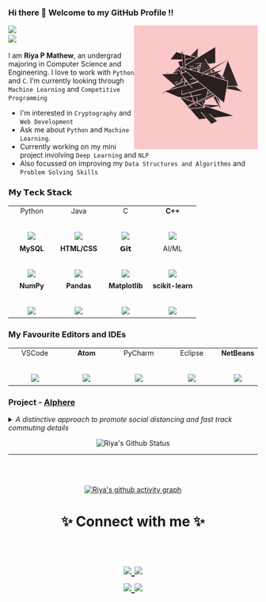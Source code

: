 ### Hi there 👋 Welcome to my GitHub Profile !!
<p>
    <img src="https://github.com/RiyaMathew-11/RiyaMathew-11/blob/master/media/giphy01.gif" | width = 250 align="right">
</p>

![](https://komarev.com/ghpvc/?username=RiyaMathew-11&color=010040&style=flat-square)<br>
<img src='https://img.shields.io/badge/AI/ML%20Enthusiast-555555?style=for-the-badge&logoColor=white'>


I am **Riya P Mathew**, an undergrad majoring in Computer Science and Engineering. I love to work with `Python` and `C`. I’m currently looking through `Machine Learning` and `Competitive Programming`

- I'm interested in `Cryptography` and `Web Development`
- Ask me about `Python` and `Machine Learning`.
- Currently working on my mini project involving `Deep Learning` and `NLP`
- Also focussed on improving my `Data Structures and Algorithms` and `Problem Solving Skills`

### 𝗠𝘆 𝗧𝗲𝗰𝗸 𝗦𝘁𝗮𝗰𝗸

<table>
  <tbody>
    <tr valign="top">
      <td width="25%" align="center">
        <span>Python</span><br><br><br>
        <img height="64px" src="https://cdn4.iconfinder.com/data/icons/logos-and-brands/512/267_Python_logo-128.png">
      </td>
      <td width="25%" align="center">
        <span>Java</span><br><br><br>
        <img height="64px" src="https://www.vectorlogo.zone/logos/java/java-ar21.svg">
      </td>
      <td width="25%" align="center">
        <span>C</span><br><br><br>
        <img height="64px" src="https://cdn.iconscout.com/icon/free/png-512/c-programming-569564.png">
      </td>
      <td width="25%" align="center">
        <span><strong>C++</strong>
        </span><br><br><br>
        <img height="64px" src="https://www.freeiconspng.com/thumbs/c-logo-icon/c--logo-icon-0.png">
      </td>
    </tr>
    <tr valign="top">
      <td width="25%" align="center">
        <span><strong>MySQL</strong>
        </span><br><br><br>
        <img height="64px" src="https://www.vectorlogo.zone/logos/mysql/mysql-ar21.svg">
      </td>
      <td width="25%" align="center">
        <span><strong>HTML/CSS</strong>
        </span><br><br><br>
        <img height="64px" src="https://upload.wikimedia.org/wikipedia/commons/thumb/1/10/CSS3_and_HTML5_logos_and_wordmarks.svg/1280px-CSS3_and_HTML5_logos_and_wordmarks.svg.png">
      </td>
      <td width="25%" align="center">
        <span>𝗚𝗶𝘁</span><br><br><br>
        <img height="64px" src="https://cdn.svgporn.com/logos/git-icon.svg">
      </td>
      <td width="25%" align="center">
        <span>AI/ML</span><br><br><br>
        <img height="64px" src="https://encrypted-tbn0.gstatic.com/images?q=tbn:ANd9GcS12wy73DSXlEQeMdnjKbsbBLOfvmvH-bQgNw&usqp=CAU">
      </td>
    </tr>
    <tr valign="top">
      <td width="25%" align="center">
        <span><strong>NumPy</strong></span><br><br><br>
        <img height="64px" src="https://cdn.worldvectorlogo.com/logos/numpy.svg">
      </td>
      <td width="25%" align="center">
        <span><strong>Pandas</strong></span><br><br><br>
        <img height="64px" src="https://pandas.pydata.org/static/img/pandas_white.svg">
      </td>
      <td width="25%" align="center">
        <span><strong>Matplotlib</strong></span><br><br><br>
        <img height="64px" src="https://upload.wikimedia.org/wikipedia/commons/thumb/8/84/Matplotlib_icon.svg/768px-Matplotlib_icon.svg.png">
      </td>
      <td width="25%" align="center">
        <span><strong>scikit-learn</strong></span><br><br><br>
        <img height="64px" src="https://upload.wikimedia.org/wikipedia/commons/thumb/0/05/Scikit_learn_logo_small.svg/1200px-Scikit_learn_logo_small.svg.png">
      </td>
    </tr>
  </tbody>
</table>

### My Favourite Editors and IDEs

<table>
  <tbody>
    <tr valign="top">
      <td width="25%" align="center">
        <span>VSCode</span><br><br><br>
        <img height="64px" src="https://upload.wikimedia.org/wikipedia/commons/thumb/9/9a/Visual_Studio_Code_1.35_icon.svg/1024px-Visual_Studio_Code_1.35_icon.svg.png">
      </td>
        </td>
        <td width="25%" align="center">
        <span><strong>Atom</strong>
        </span><br><br><br>
        <img height="64px" src="https://seeklogo.com/images/A/atom-logo-19BD90FF87-seeklogo.com.png">
      </td>
      <td width="25%" align="center">
        <span>PyCharm</span><br><br><br>
        <img height="64px" src="https://upload.wikimedia.org/wikipedia/commons/thumb/1/1d/PyCharm_Icon.svg/1200px-PyCharm_Icon.svg.png">
      </td>
      <td width="25%" align="center">
        <span>Eclipse</span><br><br><br>
        <img height="64px" src="https://iconape.com/wp-content/png_logo_vector/eclipse-2.png">
      </td>
      <td width="25%" align="center">
        <span><strong>NetBeans</strong>
        </span><br><br><br>
        <img height="64px" src="https://upload.wikimedia.org/wikipedia/commons/thumb/9/98/Apache_NetBeans_Logo.svg/666px-Apache_NetBeans_Logo.svg.png">
    </tr>
  </tbody>
</table>    

### Project - [Alphere](https://github.com/RiyaMathew-11/AlphaCoders_Alphere)
<details><summary><i>A distinctive approach to promote social distancing and fast track commuting details</i></summary>
<p>
    <h4>Introducing: alphCapture | alphRecord | alphTrack </h4>
    <img src='https://github.com/RiyaMathew-11/RiyaMathew-11/blob/master/media/AlphCapture01.png' width=350px> &nbsp
    <img src='https://github.com/RiyaMathew-11/RiyaMathew-11/blob/master/media/AlphRecord01.png' width=350px>
    <img src='https://github.com/RiyaMathew-11/RiyaMathew-11/blob/master/media/AlphTrack01.png' width=350px> <br>
    <h3>My Team: Alpha Coders </h3>
    <ul>
        <li><a href = 'https://github.com/Jeffzieee'>Jephin John</a></li>
        <li><a href = 'https://github.com/Hyareen-Linda'>P Hyaareen Linda</a></li>
        <li><a href = 'https://github.com/Vaisakh-RS'>Vaisakh R S</a></li>
        <li><a href = 'https://github.com/annshiny'>Ann Shiny</a></li>
    </ul>    
    
</p>    
</details>

<div align = "center">

![Riya's Github Status](https://github-readme-stats.vercel.app/api?username=RiyaMathew-11&show_icons=true&title_color=3793c4&icon_color=ffbb00&text_color=ffffff&bg_color=000000)

<hr>
    
<br></br>

[![Riya's github activity graph](https://activity-graph.herokuapp.com/graph?username=RiyaMathew-11&theme=xcode)](https://github.com/RiyaMathew-11)


</div>    
<h1 align="center">    
✨ Connect with me ✨

<p align="center">
  <br/>
  <a href="https://www.linkedin.com/in/riya-p-mathew-3ab88b1a0/">
    <img src="https://img.shields.io/badge/LinkedIn-%230077B5.svg?&style=flat-square&logo=linkedin&logoColor=white">
  </a>
  
  <a href="mailto:riyapmathew2000@gmail.com">
    <img src="https://img.shields.io/badge/gmail-%231DA1F2.svg?&style=flat-square&logo=gmail&logoColor=white">  
  </a>


  <br/>
 
  <a href="https://www.instagram.com/riya_mathew1111/">
    <img src="https://img.shields.io/badge/Instagram-%23E4405F.svg?&style=flat-square&logo=instagram&logoColor=white">
  </a>

  <a href="https://twitter.com/RiyaPMathew2">
    <img src="https://img.shields.io/badge/twitter-%230077D4.svg?&style=flat-square&logo=twitter&logoColor=white">
  </a>
</p>
</h1>
